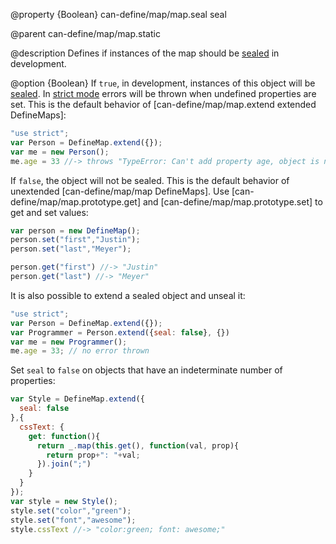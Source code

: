 @property {Boolean} can-define/map/map.seal seal

@parent can-define/map/map.static

@description Defines if instances of the map should be [sealed](https://developer.mozilla.org/en-US/docs/Web/JavaScript/Reference/Global_Objects/Object/seal) in development.

@option {Boolean} If `true`, in development, instances of this object will be [sealed](https://developer.mozilla.org/en-US/docs/Web/JavaScript/Reference/Global_Objects/Object/seal).  In  [strict mode](https://developer.mozilla.org/en-US/docs/Web/JavaScript/Reference/Strict_mode) errors will be thrown when undefined properties are set.  This is the default
behavior of [can-define/map/map.extend extended DefineMaps]:

```js
"use strict";
var Person = DefineMap.extend({});
var me = new Person();
me.age = 33 //-> throws "TypeError: Can't add property age, object is not extensible"
```

If `false`, the object will not be sealed.  This is the default behavior of
unextended [can-define/map/map DefineMaps].  Use [can-define/map/map.prototype.get] and [can-define/map/map.prototype.set] to get and set values:

```js
var person = new DefineMap();
person.set("first","Justin");
person.set("last","Meyer");

person.get("first") //-> "Justin"
person.get("last") //-> "Meyer"
```

It is also possible to extend a sealed object and unseal it:

```js
"use strict";
var Person = DefineMap.extend({});
var Programmer = Person.extend({seal: false}, {})
var me = new Programmer();
me.age = 33; // no error thrown
```

Set `seal` to `false` on objects that have an indeterminate number of properties:

```js
var Style = DefineMap.extend({
  seal: false
},{
  cssText: {
    get: function(){
      return _.map(this.get(), function(val, prop){
        return prop+": "+val;
      }).join(";")
    }
  }
});
var style = new Style();
style.set("color","green");
style.set("font","awesome");
style.cssText //-> "color:green; font: awesome;"
```
